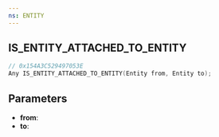 ```yaml
---
ns: ENTITY
---
```

## IS_ENTITY_ATTACHED_TO_ENTITY

```c
// 0x154A3C529497053E
Any IS_ENTITY_ATTACHED_TO_ENTITY(Entity from, Entity to);
```

## Parameters
* **from**:
* **to**:
